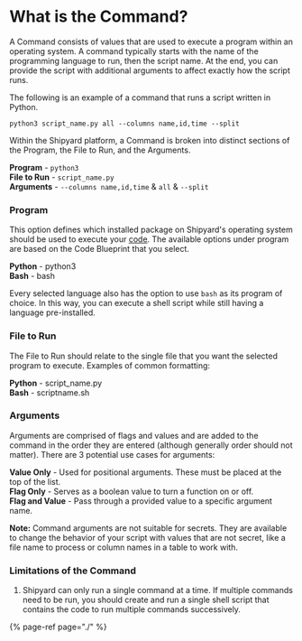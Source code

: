 # What is the Command?



A Command consists of values that are used to execute a program within an operating system. A command typically starts with the name of the programming language to run, then the script name. At the end, you can provide the script with additional arguments to affect exactly how the script runs.

The following is an example of a command that runs a script written in Python.

```text
python3 script_name.py all --columns name,id,time --split
```

Within the Shipyard platform, a Command is broken into distinct sections of the Program, the File to Run, and the Arguments.

**Program** - `python3`  
**File to Run** - `script_name.py`  
**Arguments** -  `--columns name,id,time`  & `all`  & `--split`  

### Program <a id="program"></a>

This option defines which installed package on Shipyard's operating system should be used to execute your [code](what-is-the-code-section.md). The available options under program are based on the Code Blueprint that you select.  
  
**Python** - python3  
**Bash** - bash

Every selected language also has the option to use `bash` as its program of choice. In this way, you can execute a shell script while still having a language pre-installed.  


### File to Run <a id="file-to-run"></a>

The File to Run should relate to the single file that you want the selected program to execute. Examples of common formatting:  
  
**Python** - script\_name.py  
**Bash** - scriptname.sh

### Arguments <a id="arguments"></a>

Arguments are comprised of flags and values and are added to the command in the order they are entered \(although generally order should not matter\). There are 3 potential use cases for arguments:

**Value Only** - Used for positional arguments. These must be placed at the top of the list.  
**Flag Only** - Serves as a boolean value to turn a function on or off.  
**Flag and Value** - Pass through a provided value to a specific argument name.  
 

**Note:** Command arguments are not suitable for secrets. They are available to change the behavior of your script with values that are not secret, like a file name to process or column names in a table to work with.

### Limitations of the Command <a id="limitations-of-the-command"></a>

1. Shipyard can only run a single command at a time. If multiple commands need to be run, you should create and run a single shell script that contains the code to run multiple commands successively.

{% page-ref page="./" %}



